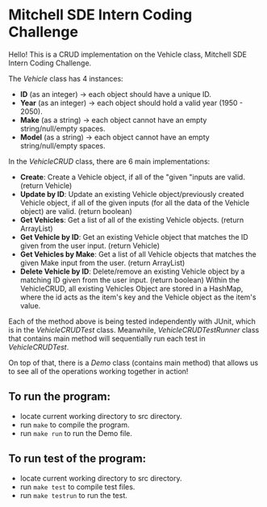 # Mitchell SDE Intern Coding Challenge
Hello! This is a CRUD implementation on the Vehicle class, Mitchell SDE Intern Coding Challenge.

The *Vehicle* class has 4 instances:
- **ID** (as an integer) -> each object should have a unique ID.
- **Year** (as an integer) -> each object should hold a valid year (1950 - 2050).
- **Make** (as a string) -> each object cannot have an empty string/null/empty spaces.
- **Model** (as a string) -> each object cannot have an empty string/null/empty spaces.

In the *VehicleCRUD* class, there are 6 main implementations:
- **Create**: Create a Vehicle object, if all of the "given "inputs are valid. (return Vehicle)
- **Update by ID**: Update an existing Vehicle object/previously created Vehicle object, if all of the given inputs (for all the data of the Vehicle object) are valid. (return boolean)
- **Get Vehicles**: Get a list of all of the existing Vehicle objects. (return ArrayList)
- **Get Vehicle by ID**: Get an existing Vehicle object that matches the ID given from the user input. (return Vehicle)
- **Get Vehicles by Make**: Get a list of all Vehicle objects that matches the given Make input from the user. (return ArrayList)
- **Delete Vehicle by ID**: Delete/remove an existing Vehicle object by a matching ID given from the user input. (return boolean)
Within the VehicleCRUD, all existing Vehicles Object are stored in a HashMap, where the id acts as the item's key and the Vehicle object as the item's value.

Each of the method above is being tested independently with JUnit, which is in the *VehicleCRUDTest* class. Meanwhile, *VehicleCRUDTestRunner* class that contains main method will sequentially run each test in *VehicleCRUDTest*.

On top of that, there is a *Demo* class (contains main method) that allows us to see all of the operations working together in action!

## To run the program:
- locate current working directory to src directory.
- run `make` to compile the program.
- run `make run` to run the Demo file.

## To run test of the program:
- locate current working directory to src directory.
- run `make test` to compile test files.
- run `make testrun` to run the test.
